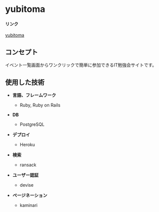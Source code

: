 # yubitoma

#### リンク
[yubitoma](https://yubitoma.herokuapp.com/)

## コンセプト
イベント一覧画面からワンクリックで簡単に参加できるIT勉強会サイトです。

## 使用した技術

- **言語、フレームワーク**

  - Ruby, Ruby on Rails

- **DB**

  - PostgreSQL

- **デプロイ**

  - Heroku

- **検索**

  - ransack

- **ユーザー認証**

  - devise
  
- **ページネーション**

  - kaminari
